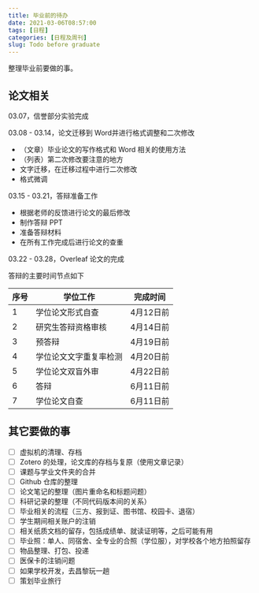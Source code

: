 ```yaml
---
title: 毕业前的待办
date: 2021-03-06T08:57:00
tags: [日程]
categories: [日程及周刊]
slug: Todo before graduate
---
```


整理毕业前要做的事。

<!--more-->

## 论文相关

03.07，信誉部分实验完成

03.08 - 03.14，论文迁移到 Word并进行格式调整和二次修改

- （文章）毕业论文的写作格式和 Word 相关的使用方法
- （列表）第二次修改要注意的地方
- 文字迁移，在迁移过程中进行二次修改
- 格式微调

03.15 - 03.21，答辩准备工作

- 根据老师的反馈进行论文的最后修改
- 制作答辩 PPT 
- 准备答辩材料
- 在所有工作完成后进行论文的查重

03.22 - 03.28，Overleaf 论文的完成

答辩的主要时间节点如下

| 序号 | 学位工作               | 完成时间  |
| ---- | ---------------------- | --------- |
| 1    | 学位论文形式自查       | 4月12日前 |
| 2    | 研究生答辩资格审核     | 4月14日前 |
| 3    | 预答辩                 | 4月19日前 |
| 4    | 学位论文文字重复率检测 | 4月20日前 |
| 5    | 学位论文双盲外审       | 4月22日前 |
| 6    | 答辩                   | 6月11日前 |
| 7    | 学位论文自查           | 6月11日前 |

## 其它要做的事

- [ ] 虚拟机的清理、存档
- [ ] Zotero 的处理，论文库的存档与复原（使用文章记录）
- [ ] 课题与学业文件夹的合并
- [ ] Github 仓库的整理
- [ ] 论文笔记的整理（图片重命名和标题问题）
- [ ] 科研记录的整理（不同代码版本间的关系）
- [ ] 毕业相关的流程（三方、报到证、图书馆、校园卡、退宿）
- [ ] 学生期间相关账户的注销
- [ ] 相关纸质文档的留存，包括成绩单、就读证明等，之后可能有用
- [ ] 毕业照：单人、同宿舍、全专业的合照（学位服），对学校各个地方拍照留存
- [ ] 物品整理、打包、投递
- [ ] 医保卡的注销问题
- [ ] 如果学校开发，去昌黎玩一趟
- [ ] 策划毕业旅行